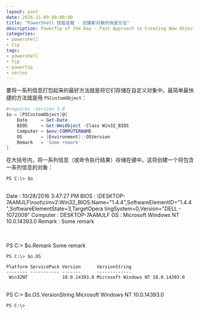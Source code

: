 ```yaml
---
layout: post
date: 2016-11-09 00:00:00
title: "PowerShell 技能连载 - 创建新对象的快速方法"
description: PowerTip of the Day - Fast Approach to Creating New Objects
categories:
- powershell
- tip
tags:
- powershell
- tip
- powertip
- series
---
```

要将一系列信息打包起来的最好方法就是将它们存储在自定义对象中。最简单最快捷的方法就是用 `PSCustomObject`：

```powershell
#requires -Version 3.0
$o = [PSCustomObject]@{
    Date     = Get-Date
    BIOS     = Get-WmiObject -Class Win32_BIOS
    Computer = $env:COMPUTERNAME
    OS       = [Environment]::OSVersion
    Remark   = 'Some remark'
}
```

在大括号内，将一系列信息（或命令执行结果）存储在键中。这将创建一个将包含一系列信息的对象：

    PS C:\> $o

​    
    Date     : 10/28/2016 3:47:27 PM
    BIOS     : \\DESKTOP-7AAMJLF\root\cimv2:Win32_BIOS.Name="1.4.4",SoftwareElementID="1.4.4",SoftwareElementState=3,TargetOpera
               tingSystem=0,Version="DELL   - 1072009"
    Computer : DESKTOP-7AAMJLF
    OS       : Microsoft Windows NT 10.0.14393.0
    Remark   : Some remark


​    
​    
    PS C:\> $o.Remark
    Some remark
    
    PS C:\> $o.OS 
    
    Platform ServicePack Version      VersionString                    
    -------- ----------- -------      -------------                    
     Win32NT             10.0.14393.0 Microsoft Windows NT 10.0.14393.0


​    
    PS C:\> $o.OS.VersionString
    Microsoft Windows NT 10.0.14393.0
    
    PS C:\>

<!--本文国际来源：[Fast Approach to Creating New Objects](http://community.idera.com/powershell/powertips/b/tips/posts/fast-approach-to-creating-new-objects)-->
